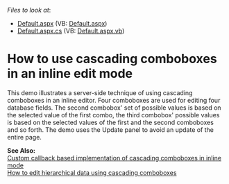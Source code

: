 <!-- default file list -->
*Files to look at*:

* [Default.aspx](./CS/MultiCombo/Default.aspx) (VB: [Default.aspx](./VB/MultiCombo/Default.aspx))
* [Default.aspx.cs](./CS/MultiCombo/Default.aspx.cs) (VB: [Default.aspx.vb](./VB/MultiCombo/Default.aspx.vb))
<!-- default file list end -->
# How to use cascading comboboxes in an inline edit mode


<p>This demo illustrates a server-side technique of using cascading comboboxes in an inline editor. Four comboboxes are used for editing four database fields. The second combobox' set of possible values is based on the selected value of the first combo, the third combobox' possible values is based on the selected values of the first and the second comboboxes and so forth. The demo uses the Update panel to avoid an update of the entire page.</p><p><strong>See Also:</strong><br />
<a href="https://www.devexpress.com/Support/Center/p/E1362">Custom callback based implementation of cascading comboboxes in inline mode</a><br />
<a href="https://www.devexpress.com/Support/Center/p/E1346">How to edit hierarchical data using cascading comboboxes</a></p>

<br/>



